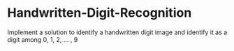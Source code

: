 # Handwritten-Digit-Recognition
Implement a solution to identify a handwritten digit image and identify it as a digit among 0, 1, 2, ... , 9
